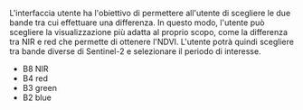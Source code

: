 L'interfaccia utente ha l'obiettivo di permettere all'utente di scegliere le due bande tra cui effettuare una differenza.
In questo modo, l'utente può scegliere la visualizzazione più adatta al proprio scopo, come la differenza tra NIR e red che permette di ottenere l'NDVI.
L'utente potrà quindi scegliere tra bande diverse di Sentinel-2 e selezionare il periodo di interesse.
+ B8 NIR
+ B4 red
+ B3 green
+ B2 blue
